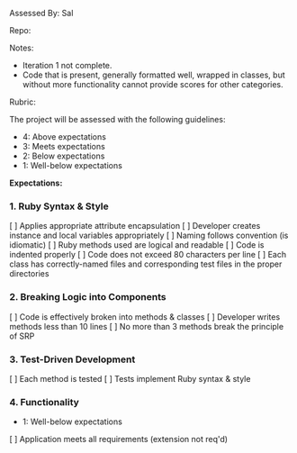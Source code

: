 Assessed By: Sal

Repo:

Notes:

* Iteration 1 not complete.
* Code that is present, generally formatted well, wrapped in classes, but without more functionality cannot provide scores for other categories.

Rubric:


The project will be assessed with the following guidelines:

* 4: Above expectations
* 3: Meets expectations
* 2: Below expectations
* 1: Well-below expectations

**Expectations:**

### 1. Ruby Syntax & Style

[ ] Applies appropriate attribute encapsulation
[ ] Developer creates instance and local variables appropriately
[ ] Naming follows convention (is idiomatic)
[ ] Ruby methods used are logical and readable
[ ] Code is indented properly
[ ] Code does not exceed 80 characters per line
[ ] Each class has correctly-named files and corresponding test files in the proper directories

### 2. Breaking Logic into Components

[ ] Code is effectively broken into methods & classes
[ ] Developer writes methods less than 10 lines
[ ] No more than 3 methods break the principle of SRP


### 3. Test-Driven Development

[ ] Each method is tested
[ ] Tests implement Ruby syntax & style


### 4. Functionality

* 1: Well-below expectations

[ ] Application meets all requirements (extension not req'd)
